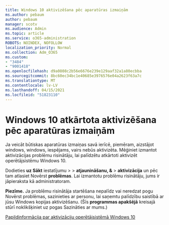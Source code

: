 ```yaml
---
title: Windows 10 aktivizēšana pēc aparatūras izmaiņām
ms.author: pebaum
author: pebaum
manager: scotv
ms.audience: Admin
ms.topic: article
ms.service: o365-administration
ROBOTS: NOINDEX, NOFOLLOW
localization_priority: Normal
ms.collection: Adm_O365
ms.custom:
- "3484"
- "9001418"
ms.openlocfilehash: d9a0808c2b56e6676e239e129aaf32a1a80ecbba
ms.sourcegitcommit: 8bc60ec34bc1e40685e3976576e04a2623f63a7c
ms.translationtype: MT
ms.contentlocale: lv-LV
ms.lasthandoff: 04/15/2021
ms.locfileid: "51823110"
---
```

# <a name="reactivating-windows-10-after-a-hardware-change"></a>Windows 10 atkārtota aktivizēšana pēc aparatūras izmaiņām

Ja veicāt būtiskas aparatūras izmaiņas savā ierīcē, piemēram, aizstājot windows, windows, iespējams, vairs nebūs aktivizēta. Mēģiniet izmantot aktivizācijas problēmu risinātāju, lai palīdzētu atkārtoti aktivizēt operētājsistēmu Windows 10.

Dodieties **uz Sākt** iestatījumu  >    >  **atjaunināšanu, &**  >  **aktivizācija** un pēc tam atlasiet Novērst **problēmas**. Lai izmantotu problēmu risinātāju, jums ir jāpieraksta kā administratoram.

**Piezīme.** Ja problēmu risinātāja startēšana nepalīdz vai neredzat  pogu Novērst problēmas, sazinieties ar personu, lai saņemtu palīdzību saistībā ar jūsu Windows kopijas aktivizēšanu. (Šīs **programmas apakšējā** kreisajā stūrī noklikšķiniet uz pogas Sazināties ar mums.)

[Papildinformācija par aktivizāciju operētājsistēmā Windows 10](https://support.microsoft.com/help/12440/windows-10-activate)
